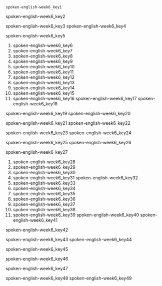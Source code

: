```ngMeta
spoken-english-week6_key1
```

spoken-english-week6_key2


spoken-english-week6_key3
spoken-english-week6_key4


spoken-english-week6_key5
1. spoken-english-week6_key6
2. spoken-english-week6_key7
3. spoken-english-week6_key8
4. spoken-english-week6_key9
1. spoken-english-week6_key10
2. spoken-english-week6_key11
3. spoken-english-week6_key12
4. spoken-english-week6_key13
5. spoken-english-week6_key14
6. spoken-english-week6_key15
7. spoken-english-week6_key16
spoken-english-week6_key17
spoken-english-week6_key18


spoken-english-week6_key19
spoken-english-week6_key20


spoken-english-week6_key21
spoken-english-week6_key22


spoken-english-week6_key23
spoken-english-week6_key24


spoken-english-week6_key25
spoken-english-week6_key26


spoken-english-week6_key27
1. spoken-english-week6_key28
2. spoken-english-week6_key29
3. spoken-english-week6_key30
4. spoken-english-week6_key31
spoken-english-week6_key32
1. spoken-english-week6_key33
2. spoken-english-week6_key34
3. spoken-english-week6_key35
4. spoken-english-week6_key36
5. spoken-english-week6_key37
6. spoken-english-week6_key38
7. spoken-english-week6_key39
spoken-english-week6_key40
spoken-english-week6_key41


spoken-english-week6_key42


spoken-english-week6_key43
spoken-english-week6_key44


spoken-english-week6_key45



spoken-english-week6_key46


spoken-english-week6_key47


spoken-english-week6_key48
spoken-english-week6_key49
